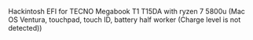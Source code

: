 Hackintosh EFI for TECNO Megabook T1 T15DA with ryzen 7 5800u
(Mac OS Ventura, touchpad, touch ID, battery half worker (Charge level is not detected))
